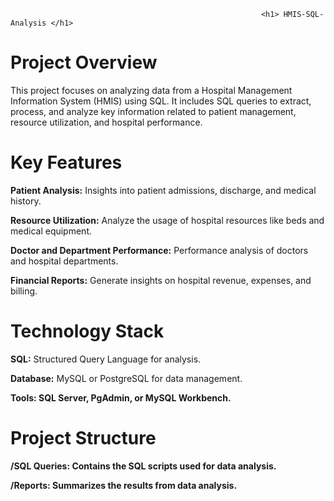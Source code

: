                                                             <h1> HMIS-SQL-Analysis </h1>
<h1>Project Overview</h1>

This project focuses on analyzing data from a Hospital Management Information System (HMIS) using SQL. It includes SQL queries to extract, process, and analyze key information related to patient management, resource utilization, and hospital performance.

<h1>Key Features</h1>

<b>Patient Analysis:</b> Insights into patient admissions, discharge, and medical history.

<b>Resource Utilization:</b> Analyze the usage of hospital resources like beds and medical equipment.

<b>Doctor and Department Performance:</b> Performance analysis of doctors and hospital departments.

<b>Financial Reports:</b> Generate insights on hospital revenue, expenses, and billing.

<h1>Technology Stack</h1>

<b>SQL:</b> Structured Query Language for analysis.

<b>Database:</b> MySQL or PostgreSQL for data management.

<b>Tools: SQL Server, PgAdmin, or MySQL Workbench.

<h1>Project Structure</h1>

<b>/SQL Queries:</b> Contains the SQL scripts used for data analysis.

<b>/Reports:</b> Summarizes the results from data analysis.
